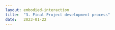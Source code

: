 ```yaml
---
layout: embodied-interaction
title:  "3. Final Project development process"
date:   2023-01-22
---
```


<div id="content-container">
  <div class="col w-45">
    </div>
  </div>
  <div class="col w-45">
    <div class="img-wrapper">
    </div>
  </div>
</div>
